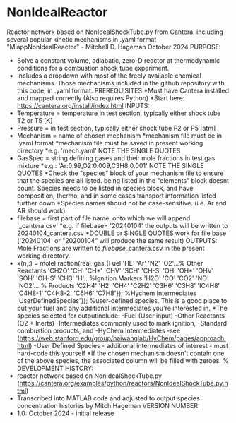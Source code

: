 # NonIdealReactor
Reactor network based on NonIdealShockTube.py from Cantera, including several popular kinetic mechanisms in .yaml format
 "MlappNonIdealReactor" - Mitchell D. Hageman October 2024
 PURPOSE:
   * Solve a constant volume, adiabatic, zero-D reactor at thermodynamic conditions for a combustion shock tube experiment.
   * Includes a dropdown with most of the freely available chemical mechanisms. Those mechanisms included in the github repository with this code, in .yaml format.
 PREREQUISITES
   *Must have Cantera installed and mapped correctly (Also requires Python)
   *Start here: https://cantera.org/install/index.html
 INPUTS:
   * Temperature = temperature in test section, typically either shock tube T2 or T5 [K]
   * Pressure = in test section, typically either shock tube P2 or P5 [atm]
   * Mechanism = name of chosen mechanism
       *mechanism file must be in .yaml format
       *mechanism file must be saved in present working directory
       *e.g. 'mech.yaml'  NOTE THE SINGLE QUOTES
   * GasSpec = string defining gases and their mole fractions in test gas mixture
        *e.g.: 'Ar:0.99,O2:0.009,C3H8:0.001'  NOTE THE SINGLE QUOTES
        *Check the "species" block of your mechanism file to ensure that the species are all listed. being listed in the "elements" block doesnt count. Species needs to be listed in species block, and have composition, thermo, and in some cases transport information listed further down
        *Species names should not be case-sensitive. (i.e. Ar and AR should work)
   * filebase = first part of file name, onto which we will append '_cantera.csv'
        *e.g. if filebase= '20240104' the outputs will be written to 20240104_cantera.csv
        *DOUBLE or SINGLE QUOTES work for file base ('20240104' or "20200104" will produce the same result)
 OUTPUTS: Mole Fractions are written to *filebase*_cantera.csv in the present working directory.
   * x(n,:) = moleFraction(real_gas,{Fuel 'HE' 'Ar' 'N2' 'O2'...% Other Reactants
        'CH2O' 'CH' 'CH*' 'CHV' 'SCH' 'CH-S' 'OH' 'OH*' 'OHV' 'SOH' 'OH-S' 'CH3' 'H'...%Ignition Markers
        'H2O' 'CO' 'CO2' 'NO' 'NO2'....% Products
        'C2H4' 'H2' 'CH4' 'C2H2' 'C3H6' 'C3H8' 'IC4H8' 'C4H8-1' 'C4H8-2' 'C6H6' 'C7H8'}); %Hychem Intermediates
        'UserDefinedSpecies'}); %user-defined species. This is a good place to put your fuel and any additional intermediates you're interested in.
  *The species selected for outputinclude:
       -Fuel (User input)
       -Other Reactants (O2 + Inerts)
       -Intermediates commonly used to mark ignition,
       -Standard combustion products, and
       -HyChem Intermediates -see (https://web.stanford.edu/group/haiwanglab/HyChem/pages/approach.html)
       -User Defined Species - additional intermediates of interest - must hard-code this yourself
  *If the chosen mechanism doesn't contain one of the above species, the
   associated column will be filled with zeroes.
  % DEVELOPMENT HISTORY:
   * reactor network based on NonIdealShockTube.py (https://cantera.org/examples/python/reactors/NonIdealShockTube.py.html)
   * Transcribed into MATLAB code and adjusted to output species concentration histories by Mitch Hageman
 VERSION NUMBER:
   * 1.0: October 2024 - initial release
